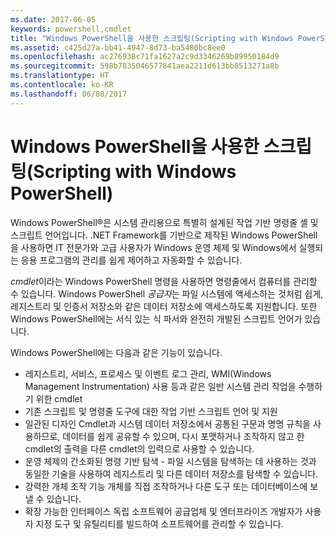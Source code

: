 ```yaml
---
ms.date: 2017-06-05
keywords: powershell,cmdlet
title: "Windows PowerShell을 사용한 스크립팅(Scripting with Windows PowerShell)"
ms.assetid: c425d27a-bb41-4947-8d73-ba5480bc8ee0
ms.openlocfilehash: ac276938c71fa1627a2c9d3346269b89950184d9
ms.sourcegitcommit: 598b7835046577841aea2211d613bb8513271a8b
ms.translationtype: HT
ms.contentlocale: ko-KR
ms.lasthandoff: 06/08/2017
---
```

# <a name="scripting-with-windows-powershell"></a>Windows PowerShell을 사용한 스크립팅(Scripting with Windows PowerShell)

Windows PowerShell®은 시스템 관리용으로 특별히 설계된 작업 기반 명령줄 셸 및 스크립트 언어입니다. .NET Framework를 기반으로 제작된 Windows PowerShell을 사용하면 IT 전문가와 고급 사용자가 Windows 운영 체제 및 Windows에서 실행되는 응용 프로그램의 관리를 쉽게 제어하고 자동화할 수 있습니다.

*cmdlet*이라는 Windows PowerShell 명령을 사용하면 명령줄에서 컴퓨터를 관리할 수 있습니다. Windows PowerShell *공급자*는 파일 시스템에 액세스하는 것처럼 쉽게, 레지스트리 및 인증서 저장소와 같은 데이터 저장소에 액세스하도록 지원합니다. 또한 Windows PowerShell에는 서식 있는 식 파서와 완전히 개발된 스크립트 언어가 있습니다.

Windows PowerShell에는 다음과 같은 기능이 있습니다.

-   레지스트리, 서비스, 프로세스 및 이벤트 로그 관리, WMI(Windows Management Instrumentation) 사용 등과 같은 일반 시스템 관리 작업을 수행하기 위한 cmdlet
-   기존 스크립트 및 명령줄 도구에 대한 작업 기반 스크립트 언어 및 지원
-   일관된 디자인 Cmdlet과 시스템 데이터 저장소에서 공통된 구문과 명명 규칙을 사용하므로, 데이터를 쉽게 공유할 수 있으며, 다시 포맷하거나 조작하지 않고 한 cmdlet의 출력을 다른 cmdlet의 입력으로 사용할 수 있습니다.
-   운영 체제의 간소화된 명령 기반 탐색 - 파일 시스템을 탐색하는 데 사용하는 것과 동일한 기술을 사용하여 레지스트리 및 다른 데이터 저장소를 탐색할 수 있습니다.
-   강력한 개체 조작 기능 개체를 직접 조작하거나 다른 도구 또는 데이터베이스에 보낼 수 있습니다.
-   확장 가능한 인터페이스 독립 소프트웨어 공급업체 및 엔터프라이즈 개발자가 사용자 지정 도구 및 유틸리티를 빌드하여 소프트웨어를 관리할 수 있습니다.

